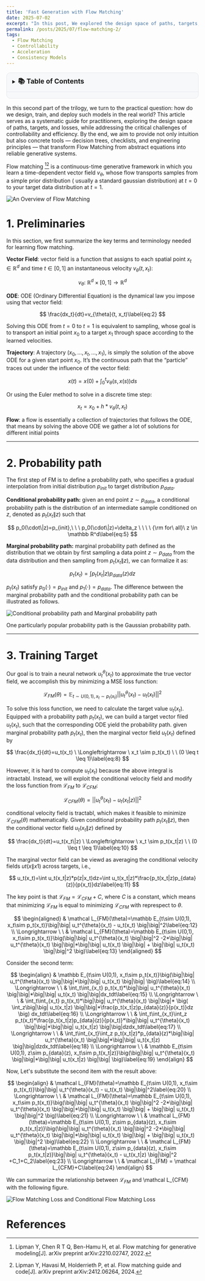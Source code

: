 ```yaml
---
title: 'Fast Generation with Flow Matching'
date: 2025-07-02
excerpt: "In this post, We explored the design space of paths, targets, and losses, examined strategies for controllability and acceleration, and assembled practical tools such as decision trees, debugging checklists, and efficient training pipelines. In doing so, Flow Matching revealed itself not only as an elegant theory but also as a practical framework capable of guiding real-world generative systems. The stage is now set to explore its expanding frontiers."
permalink: /posts/2025/07/flow-matching-2/
tags:
  - Flow Matching
  - Controllability
  - Acceleration
  - Consistency Models
---
```


<details style="background:#f6f8fa; border:1px solid #e5e7eb; border-radius:10px; padding:.6rem .9rem; margin:1rem 0;">
  <summary style="margin:-.6rem -.9rem .4rem; padding:.6rem .9rem; border-bottom:1px solid #e5e7eb; cursor:pointer; font-weight:600;">
    <span style="font-size:1.25em;"><strong>📚 Table of Contents</strong></span>
  </summary>
  <ul>
	<li><a href="#section1">1. Preliminaries</a></li>
	<li><a href="#section2">2. Probability path</a></li>
	<li><a href="#section3">3. Training Target</a></li>
	<li><a href="#section4">4. References</a></li>
  </ul>
</details>

In this second part of the trilogy, we turn to the practical question: how do we design, train, and deploy such models in the real world? This article serves as a systematic guide for practitioners, exploring the design space of paths, targets, and losses, while addressing the critical challenges of controllability and efficiency. By the end, we aim to provide not only intuition but also concrete tools — decision trees, checklists, and engineering principles — that transform Flow Matching from abstract equations into reliable generative systems.


Flow matching [^fm_2022][^fm_2024] is a continuous-time generative framework in which you learn a time-dependent vector field 
$v_{\theta}$, whose flow transports samples from a simple prior distribution ( usually a standard gaussian distribution) at $t=0$ to your target data distribution at $t=1$. 

![An Overview of Flow Matching](/images/posts/post_5/1.gif)


# <a id="section1">1. Preliminaries</a>

In this section, we first summarize the key terms and terminology needed for learning flow matching.

**Vector Field**: vector field is a function that assigns to each spatial point $x_t \in \mathbb R^d$ and time $t \in [0, 1]$ an instantaneous velocity $v_{\theta}(t, x_t)$:

$$
v_{\theta}:\ \mathbb R^d \times [0,1] \to \mathbb R^d\label{eq:1}
$$

**ODE**: ODE (Ordinary Differential Equation) is the dynamical law you impose using that vector field:

$$
\frac{dx_t}{dt}=v_{\theta}(t, x_t)\label{eq:2}
$$

Solving this ODE from $t=0$ to $t=1$ is equivalent to sampling, whose goal is to transport an initial point $x_0$ to a target $x_1$ through space according to the learned velocities.

**Trajectory**: A trajectory $(x_0, \dots, x_{t}, \dots,x_1)$, is simply the solution of the above ODE for a given start point $x_0$.  It’s the continuous path that the “particle” traces out under the influence of the vector field:

$$
x(t)=x(0) + \int_0^tv_{\theta}(s, x(s))ds\label{eq:3}
$$

Or using the Euler method to  solve in a discrete time step:

$$
x_t=x_0+h*v_{\theta}(t, x_t)\label{eq:4}
$$

**Flow**: a flow is essentially a collection of trajectories that follows the ODE, that means by solving the above ODE we gather a lot of solutions for different initial points

---


# <a id="section2">2. Probability path</a>

The first step of FM is to define a probability path, who specifies a gradual interpolation from initial distribution $p_{init}$ to target distribution $p_{data}$.

**Conditional probability path:**  given an end point $z \sim p_{data}$, a conditional probability path is the distribution of an intermediate sample conditioned on $z$, denoted as $p_t(x_t\|z)$ such that

$$
p_0(\cdot\|z)=p_{init},\ \ \ p_0(\cdot\|z)=\delta_z \ \ \ \ {\rm for\ all}\ z \in \mathbb R^d\label{eq:5}
$$

**Marginal probability path:** marginal probability path defined as the distribution that we obtain by first sampling a data point $z ∼ p_{data}$ from the data distribution and then sampling from $p_t(x_t \|z)$, we can formalize it as:

$$
p_t(x_t)=\int p_t(x_t|z) p_{data}(z)dz\label{eq:6}
$$

$p_t(x_t)$ satisfy $p_0(\cdot)=p_{init}$ and $p_1(\cdot)=p_{data}$. The difference between the marginal probability path and the conditional probability path can be illustrated as follows.

![Conditional probability path and Marginal probability path](/images/posts/post_5/2.gif)

One particularly popular probability path is the Gaussian probability path.

---

# <a id="section3">3. Training Target</a>

Our goal is to train a neural network $u_t^{\theta}(x_t)$ to approximate the true vector field, we accomplish this by minimizing a MSE loss function:

$$
\mathcal L_{FM}(\theta)=\mathbb E_{t\sim U(0,1), x_t\sim p_t(x_t)}\big|\big| u_t^{\theta}(x_t) - u_t(x_t) \big|\big|^2\label{eq:7}
$$

To solve this loss function, we need to calculate the target value $u_t(x_t)$. Equipped with a probability path $p_t(x_t)$, we can build a target vector filed $u_t(x_t)$, such that the corresponding ODE yield the probability path. given marginal probability path $p_t(x_t)$, then the marginal vector field $u_t(x_t)$ defined by

$$
\frac{dx_t}{dt}=u_t(x_t) \ \Longleftrightarrow \ x_t \sim p_t(x_t) \ \ (0 \leq t \leq 1)\label{eq:8}
$$

However, it is hard to compute $u_t(x_t)$ because the above integral is intractabl. Instead, we will exploit the conditional velocity field and modify the loss function from $\mathcal L_{FM}$ to $\mathcal L_{CFM}$:

$$
\mathcal L_{CFM}(\theta)=\big|\big| u_t^{\theta}(x_t) - u_t(x_t|z) \big|\big|^2\label{eq:9}
$$

conditional velocity field is tractabl, which makes it feasible to minimize $\mathcal L_{CFM}(\theta)$ mathematically. Given conditional probability path $p_t(x_t\|z)$, then the conditional vector field $u_t(x_t\|z)$ defined by

$$
\frac{dx_t}{dt}=u_t(x_t\|z) \ \Longleftrightarrow \ x_t \sim p_t(x_t|z) \ \ (0 \leq t \leq 1)\label{eq:10}
$$


The marginal vector field can be viewd  as averaging the conditional velocity fields $ut(x\|x1)$ across targets, i.e.,

$$
u_t(x_t)=\int u_t(x_t|z)*p(z|x_t)dz=\int u_t(x_t|z)*\frac{p_t(x_t|z)p_{data}(z)}{p(x_t)}dz\label{eq:11}
$$

The key point is that $\mathcal L_{FM} = \mathcal L_{CFM}+C$, where $C$ is a constant, which means that minimizing $\mathcal L_{FM}$ is equal to minimizing $\mathcal L_{CFM}$ with represpect to $\theta$.

$$
\begin{aligned}
& \mathcal L_{FM}(\theta)=\mathbb E_{t\sim U(0,1), x_t\sim p_t(x_t)}\big|\big| u_t^{\theta}(x_t) - u_t(x_t) \big|\big|^2\label{eq:12} \\ \Longrightarrow \ \ 
& \mathcal L_{FM}(\theta)=\mathbb E_{t\sim U(0,1), x_t\sim p_t(x_t)}\big(\big|\big| u_t^{\theta}(x_t) \big|\big|^2 -2*\big|\big| u_t^{\theta}(x_t) \big|\big|*\big|\big| u_t(x_t) \big|\big| + \big|\big| u_t(x_t) \big|\big|^2 \big)\label{eq:13}
\end{aligned}
$$

Consider the second term:

$$
\begin{align}
& \mathbb E_{t\sim U(0,1), x_t\sim p_t(x_t)}\big(\big|\big| u_t^{\theta}(x_t) \big|\big|*\big|\big| u_t(x_t) \big|\big| \big)\label{eq:14}  \\ \Longrightarrow \ \ 
& \int_t\int_{x_t} p_t(x_t)*\big|\big| u_t^{\theta}(x_t) \big|\big|*\big|\big| u_t(x_t) \big|\big|dx_tdt\label{eq:15}  \\ \Longrightarrow \ \ 
& \int_t\int_{x_t} p_t(x_t)*\big|\big| u_t^{\theta}(x_t) \big|\big|* \big( \int_z\big|\big| u_t(x_t|z) \big|\big|*\frac{p_t(x_t|z)p_{data}(z)}{p(x_t)}dz \big) dx_tdt\label{eq:16}   \\ \Longrightarrow \ \ 
&  \int_t\int_{x_t}\int_z p_t(x_t)*\frac{p_t(x_t|z)p_{data}(z)}{p(x_t)}*\big|\big| u_t^{\theta}(x_t) \big|\big|*\big|\big| u_t(x_t|z) \big|\big|dzdx_tdt\label{eq:17}   \\ \Longrightarrow \ \ 
& \int_t\int_{x_t}\int_z p_t(x_t|z)*p_{data}(z)*\big|\big| u_t^{\theta}(x_t) \big|\big|*\big|\big| u_t(x_t|z) \big|\big|dzdx_tdt\label{eq:18}   \\ \Longrightarrow \ \ 
&  \mathbb E_{t\sim U(0,1), z\sim p_{data}(z), x_t\sim p_t(x_t|z)}\big(\big|\big| u_t^{\theta}(x_t) \big|\big|*\big|\big| u_t(x_t|z) \big|\big| \big)\label{eq:19}
\end{align}
$$

Now, Let's substitute the second item with the result above:

$$
\begin{align}
& \mathcal L_{FM}(\theta)=\mathbb E_{t\sim U(0,1), x_t\sim p_t(x_t)}\big|\big| u_t^{\theta}(x_t) - u_t(x_t) \big|\big|^2\label{eq:20} \\ \Longrightarrow \ \ 
& \mathcal L_{FM}(\theta)=\mathbb E_{t\sim U(0,1), x_t\sim p_t(x_t)}\big(\big|\big| u_t^{\theta}(x_t) \big|\big|^2 -2*\big|\big| u_t^{\theta}(x_t) \big|\big|*\big|\big| u_t(x_t) \big|\big| + \big|\big| u_t(x_t) \big|\big|^2 \big)\label{eq:21}  \\ \Longrightarrow \ \ 
& \mathcal L_{FM}(\theta)=\mathbb E_{t\sim U(0,1), z\sim p_{data}(z), x_t\sim p_t(x_t|z)}\big(\big|\big| u_t^{\theta}(x_t) \big|\big|^2 -2*\big|\big| u_t^{\theta}(x_t) \big|\big|*\big|\big| u_t(x_t) \big|\big| + \big|\big| u_t(x_t) \big|\big|^2 \big)\label{eq:22}  \\ \Longrightarrow \ \ 
& \mathcal L_{FM}(\theta)=\mathbb E_{t\sim U(0,1), z\sim p_{data}(z), x_t\sim p_t(x_t|z)}\big|\big| u_t^{\theta}(x_t) - u_t(x_t|z) \big|\big|^2  +C_1+C_2\label{eq:23}  \\ \Longrightarrow \ \ 
& \mathcal L_{FM} = \mathcal L_{CFM}+C\label{eq:24}
\end{align}
$$

We can summarize the relationship between $\mathcal L_{FM}$ and \mathcal L_{CFM} with the following figure.

![Flow Matching Loss and Conditional Flow Matching Loss](/images/posts/post_5/3.png)







# <a id="section4">References</a>

[^fm_2022]: Lipman Y, Chen R T Q, Ben-Hamu H, et al. Flow matching for generative modeling[J]. arXiv preprint arXiv:2210.02747, 2022.

[^fm_2024]: Lipman Y, Havasi M, Holderrieth P, et al. Flow matching guide and code[J]. arXiv preprint arXiv:2412.06264, 2024.
